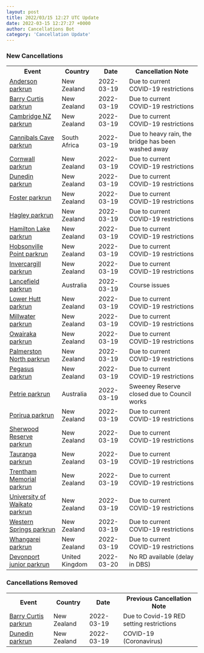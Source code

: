 ```yaml
---
layout: post
title: 2022/03/15 12:27 UTC Update
date: 2022-03-15 12:27:27 +0000
author: Cancellations Bot
category: 'Cancellation Update'
---
```


<h3>New Cancellations</h3>
<div class='hscrollable'>
<table style='width: 100%'>
    <tr>
        <th>Event</th>
        <th>Country</th>
        <th>Date</th>
        <th>Cancellation Note</th>
    </tr>
    <tr>
        <td><a href="https://www.parkrun.co.nz/anderson">Anderson parkrun</a></td>
        <td>New Zealand</td>
        <td>2022-03-19</td>
        <td>Due to current COVID-19 restrictions</td>
    </tr>
    <tr>
        <td><a href="https://www.parkrun.co.nz/barrycurtis">Barry Curtis parkrun</a></td>
        <td>New Zealand</td>
        <td>2022-03-19</td>
        <td>Due to current COVID-19 restrictions</td>
    </tr>
    <tr>
        <td><a href="https://www.parkrun.co.nz/cambridgenz">Cambridge NZ parkrun</a></td>
        <td>New Zealand</td>
        <td>2022-03-19</td>
        <td>Due to current COVID-19 restrictions</td>
    </tr>
    <tr>
        <td><a href="https://www.parkrun.co.za/cannibalscave">Cannibals Cave parkrun</a></td>
        <td>South Africa</td>
        <td>2022-03-19</td>
        <td>Due to heavy rain, the bridge has been washed away</td>
    </tr>
    <tr>
        <td><a href="https://www.parkrun.co.nz/cornwall">Cornwall parkrun</a></td>
        <td>New Zealand</td>
        <td>2022-03-19</td>
        <td>Due to current COVID-19 restrictions</td>
    </tr>
    <tr>
        <td><a href="https://www.parkrun.co.nz/dunedin">Dunedin parkrun</a></td>
        <td>New Zealand</td>
        <td>2022-03-19</td>
        <td>Due to current COVID-19 restrictions</td>
    </tr>
    <tr>
        <td><a href="https://www.parkrun.co.nz/foster">Foster parkrun</a></td>
        <td>New Zealand</td>
        <td>2022-03-19</td>
        <td>Due to current COVID-19 restrictions</td>
    </tr>
    <tr>
        <td><a href="https://www.parkrun.co.nz/hagley">Hagley parkrun</a></td>
        <td>New Zealand</td>
        <td>2022-03-19</td>
        <td>Due to current COVID-19 restrictions</td>
    </tr>
    <tr>
        <td><a href="https://www.parkrun.co.nz/hamiltonlake">Hamilton Lake parkrun</a></td>
        <td>New Zealand</td>
        <td>2022-03-19</td>
        <td>Due to current COVID-19 restrictions</td>
    </tr>
    <tr>
        <td><a href="https://www.parkrun.co.nz/hobsonvillepoint">Hobsonville Point parkrun</a></td>
        <td>New Zealand</td>
        <td>2022-03-19</td>
        <td>Due to current COVID-19 restrictions</td>
    </tr>
    <tr>
        <td><a href="https://www.parkrun.co.nz/invercargill">Invercargill parkrun</a></td>
        <td>New Zealand</td>
        <td>2022-03-19</td>
        <td>Due to current COVID-19 restrictions</td>
    </tr>
    <tr>
        <td><a href="https://www.parkrun.com.au/lancefield">Lancefield parkrun</a></td>
        <td>Australia</td>
        <td>2022-03-19</td>
        <td>Course issues</td>
    </tr>
    <tr>
        <td><a href="https://www.parkrun.co.nz/lowerhutt">Lower Hutt parkrun</a></td>
        <td>New Zealand</td>
        <td>2022-03-19</td>
        <td>Due to current COVID-19 restrictions</td>
    </tr>
    <tr>
        <td><a href="https://www.parkrun.co.nz/millwater">Millwater parkrun</a></td>
        <td>New Zealand</td>
        <td>2022-03-19</td>
        <td>Due to current COVID-19 restrictions</td>
    </tr>
    <tr>
        <td><a href="https://www.parkrun.co.nz/owairaka">Owairaka parkrun</a></td>
        <td>New Zealand</td>
        <td>2022-03-19</td>
        <td>Due to current COVID-19 restrictions</td>
    </tr>
    <tr>
        <td><a href="https://www.parkrun.co.nz/palmerstonnorth">Palmerston North parkrun</a></td>
        <td>New Zealand</td>
        <td>2022-03-19</td>
        <td>Due to current COVID-19 restrictions</td>
    </tr>
    <tr>
        <td><a href="https://www.parkrun.co.nz/pegasus">Pegasus parkrun</a></td>
        <td>New Zealand</td>
        <td>2022-03-19</td>
        <td>Due to current COVID-19 restrictions</td>
    </tr>
    <tr>
        <td><a href="https://www.parkrun.com.au/petrie">Petrie parkrun</a></td>
        <td>Australia</td>
        <td>2022-03-19</td>
        <td>Sweeney Reserve closed due to Council works</td>
    </tr>
    <tr>
        <td><a href="https://www.parkrun.co.nz/porirua">Porirua parkrun</a></td>
        <td>New Zealand</td>
        <td>2022-03-19</td>
        <td>Due to current COVID-19 restrictions</td>
    </tr>
    <tr>
        <td><a href="https://www.parkrun.co.nz/sherwoodreserve">Sherwood Reserve parkrun</a></td>
        <td>New Zealand</td>
        <td>2022-03-19</td>
        <td>Due to current COVID-19 restrictions</td>
    </tr>
    <tr>
        <td><a href="https://www.parkrun.co.nz/tauranga">Tauranga parkrun</a></td>
        <td>New Zealand</td>
        <td>2022-03-19</td>
        <td>Due to current COVID-19 restrictions</td>
    </tr>
    <tr>
        <td><a href="https://www.parkrun.co.nz/trenthammemorial">Trentham Memorial parkrun</a></td>
        <td>New Zealand</td>
        <td>2022-03-19</td>
        <td>Due to current COVID-19 restrictions</td>
    </tr>
    <tr>
        <td><a href="https://www.parkrun.co.nz/universityofwaikato">University of Waikato parkrun</a></td>
        <td>New Zealand</td>
        <td>2022-03-19</td>
        <td>Due to current COVID-19 restrictions</td>
    </tr>
    <tr>
        <td><a href="https://www.parkrun.co.nz/westernsprings">Western Springs parkrun</a></td>
        <td>New Zealand</td>
        <td>2022-03-19</td>
        <td>Due to current COVID-19 restrictions</td>
    </tr>
    <tr>
        <td><a href="https://www.parkrun.co.nz/whangarei">Whangarei parkrun</a></td>
        <td>New Zealand</td>
        <td>2022-03-19</td>
        <td>Due to current COVID-19 restrictions</td>
    </tr>
    <tr>
        <td><a href="https://www.parkrun.org.uk/devonport-juniors">Devonport junior parkrun</a></td>
        <td>United Kingdom</td>
        <td>2022-03-20</td>
        <td>No RD available (delay in DBS)</td>
    </tr>
</table>
</div>
<h3>Cancellations Removed</h3>
<div class='hscrollable'>
<table style='width: 100%'>
    <tr>
        <th>Event</th>
        <th>Country</th>
        <th>Date</th>
        <th>Previous Cancellation Note</th>
    </tr>
    <tr>
        <td><a href="https://www.parkrun.co.nz/barrycurtis">Barry Curtis parkrun</a></td>
        <td>New Zealand</td>
        <td>2022-03-19</td>
        <td>Due to Covid-19 RED setting restrictions</td>
    </tr>
    <tr>
        <td><a href="https://www.parkrun.co.nz/dunedin">Dunedin parkrun</a></td>
        <td>New Zealand</td>
        <td>2022-03-19</td>
        <td>COVID-19 (Coronavirus)</td>
    </tr>
</table>
</div>
